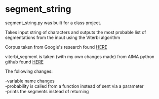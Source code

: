# segment_string
segment_string.py was built for a class project. 

Takes input string of characters and outputs the most probable list of segmentations from the input using the Viterbi algorithm

Corpus taken from Google's research found <a href="https://ai.googleblog.com/2006/08/all-our-n-gram-are-belong-to-you.html"> HERE </a>

viterbi_segment is taken (with my own changes made) from AIMA python github found <a href="https://github.com/aimacode/aima-python/blob/master/text.py"> HERE </a>

The following changes:

-variable name changes<br>
-probability is called from a function instead of sent via a parameter<br>
-prints the segments instead of returning<br>
